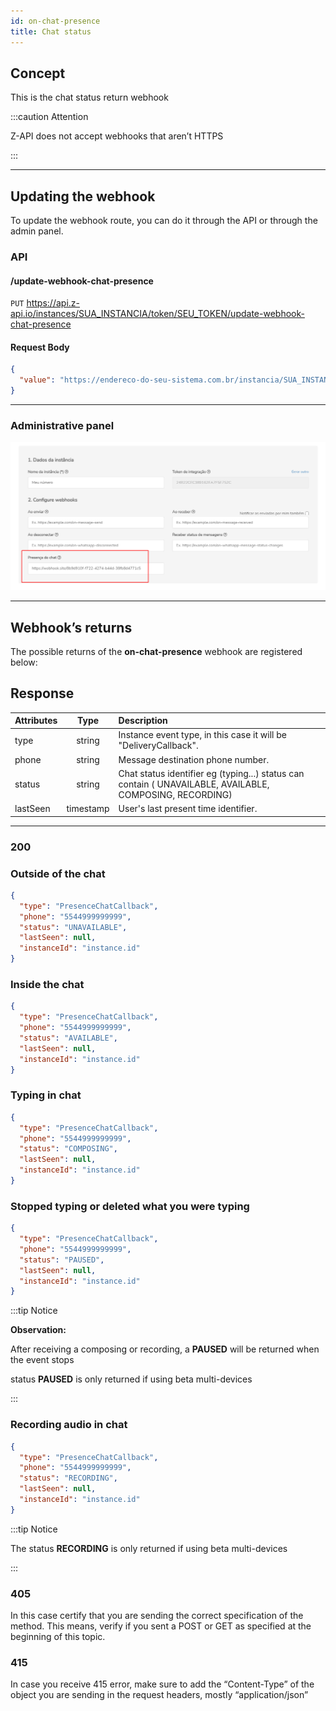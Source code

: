 ```yaml
---
id: on-chat-presence
title: Chat status 
---
```


## Concept

This is the chat status return webhook

:::caution Attention

Z-API does not accept webhooks that aren’t HTTPS

:::

---

## Updating the webhook

To update the webhook route, you can do it through the API or through the admin panel.

### API

#### /update-webhook-chat-presence

`PUT` https://api.z-api.io/instances/SUA_INSTANCIA/token/SEU_TOKEN/update-webhook-chat-presence

#### Request Body

```json
{
  "value": "https://endereco-do-seu-sistema.com.br/instancia/SUA_INSTANCIA/presence"
}
```

---

###  Administrative panel

![img](../../../../../img/chatPresence.png)

---

## Webhook’s returns 

The possible returns of the **on-chat-presence** webhook are registered below:

## Response

| Attributes| Type| Description |
| :-- | :-: | :-- |
| type | string | Instance event type, in this case it will be "DeliveryCallback". |
| phone | string | Message destination phone number.|
| status | string | Chat status identifier eg (typing...) status can contain ( UNAVAILABLE, AVAILABLE, COMPOSING, RECORDING) |
| lastSeen | timestamp | User's last present time identifier. |

---

### 200

### Outside of the chat 

```json
{
  "type": "PresenceChatCallback",
  "phone": "5544999999999",
  "status": "UNAVAILABLE",
  "lastSeen": null,
  "instanceId": "instance.id"
}
```

### Inside the chat

```json
{
  "type": "PresenceChatCallback",
  "phone": "5544999999999",
  "status": "AVAILABLE",
  "lastSeen": null,
  "instanceId": "instance.id"
}
```

### Typing in chat

```json
{
  "type": "PresenceChatCallback",
  "phone": "5544999999999",
  "status": "COMPOSING",
  "lastSeen": null,
  "instanceId": "instance.id"
}
```

### Stopped typing or deleted what you were typing 

```json
{
  "type": "PresenceChatCallback",
  "phone": "5544999999999",
  "status": "PAUSED",
  "lastSeen": null,
  "instanceId": "instance.id"
}
```

:::tip Notice

**Observation:**

After receiving a composing or recording, a **PAUSED** will be returned when the event stops

status **PAUSED** is only returned if using beta multi-devices

:::

### Recording audio in chat

```json
{
  "type": "PresenceChatCallback",
  "phone": "5544999999999",
  "status": "RECORDING",
  "lastSeen": null,
  "instanceId": "instance.id"
}
```

:::tip Notice

The status **RECORDING** is only returned if using beta multi-devices

:::

### 405

In this case certify that you are sending the correct specification of the method. This means, verify if you sent a POST or GET as specified at the beginning of this topic.

### 415

In case you receive 415 error, make sure to add the “Content-Type” of the object you are sending in the request headers, mostly “application/json”

<!-- ---

## Code

<iframe src="//api.apiembed.com/?source=https://raw.githubusercontent.com/Z-API/z-api-docs/main/json-examples/on-chat-presence.json&targets=all" frameborder="0" scrolling="no" width="100%" height="500px" seamless></iframe> -->
